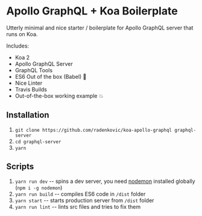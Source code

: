 # Apollo GraphQL + Koa Boilerplate

Utterly minimal and nice starter / boilerplate for Apollo GraphQL server that
runs on Koa.

Includes:

- Koa 2
- Apollo GraphQL Server
- GraphQL Tools
- ES6 Out of the box (Babel) 🤘
- Nice Linter
- Travis Builds
- Out-of-the-box working example 💥

## Installation

1. `git clone https://github.com/radenkovic/koa-apollo-graphql graphql-server`
2. `cd graphql-server`
3. `yarn`

## Scripts

1. `yarn run dev` -- spins a dev server, you need [nodemon](https://github.com/remy/nodemon) installed globally (`npm i -g nodemon`)
2. `yarn run build` -- compiles ES6 code in `/dist` folder
3. `yarn start` -- starts production server from `/dist` folder
4. `yarn run lint` -- lints src files and tries to fix them


